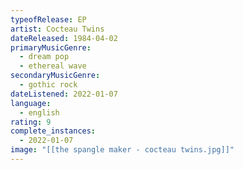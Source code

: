 ```yaml
---
typeofRelease: EP
artist: Cocteau Twins
dateReleased: 1984-04-02
primaryMusicGenre:
  - dream pop
  - ethereal wave
secondaryMusicGenre:
  - gothic rock
dateListened: 2022-01-07
language:
  - english
rating: 9
complete_instances:
  - 2022-01-07
image: "[[the spangle maker - cocteau twins.jpg]]"
---
```

